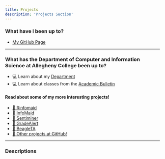 ```yaml
---
title: Projects
description: 'Projects Section'
---
```

### What have I been up to?

+ [My GitHub Page](https://github.com/obonhamcarter)

---

### What has the Department of Computer and Information Science at Allegheny College been up to?

+ :computer: Learn about my <a href="/talks/action-At-CIS_i.pdf" target="_blank">Department</a>
+ :computer: Learn about classes from the  <a href="https://www.cis.allegheny.edu/teaching/bulletin/" target="_blank">Academic Bulletin</a> 
#### Read about some of my more interesting projects!

+ [:battery: Rinfomaid](/projects/rinfomaid/rinfomaid)
+ [:battery: InfoMaid](/projects/infomaid/infomaid)
+ [:battery: Sentiminer](/projects/sentiminer/sentiminer)
+ [:battery: GradeAlert](/projects/gradealert/gradealert)
+ [:battery: BeagleTA](/projects/beagleta/beagleTA/)
+ <a href="https://github.com/developmentAC" target="_blank">:battery: Other projects at GitHub!</a>
---

### Descriptions
